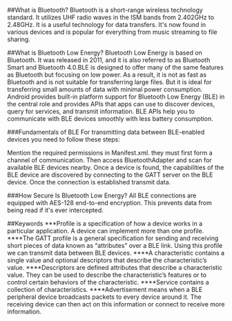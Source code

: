 ##What is Bluetooth?
Bluetooth is a short-range wireless technology standard. It utilizes UHF radio waves in the ISM bands from 2.402GHz to 2.48GHz. It is a useful technology for data transfers. It's now found in various devices and is popular for everything from music streaming to file sharing.

##What is Bluetooth Low Energy?
Bluetooth Low Energy is based on Bluetooth. It was released in 2011, and it is also referred to as Bluetooth Smart and Bluetooth 4.0.BLE is designed to offer many of the same features as Bluetooth but focusing on low power. As a result, it is not as fast as Bluetooth and is not suitable for transferring large files. But it is ideal for transferring small amounts of data with minimal power consumption. Android provides built-in platform support for Bluetooth Low Energy (BLE) in the central role and provides APIs that apps can use to discover devices, query for services, and transmit information. BLE APIs help you to communicate with BLE devices smoothly with less battery consumption.

###Fundamentals of BLE
For transmitting data between BLE-enabled devices you need to follow these steps:

Mention the required permissions in Manifest.xml.
they must first form a channel of communication.
Then access BluetoothAdapter and scan for available BLE devices nearby.
Once a device is found, the capabilities of the BLE device are discovered by connecting to the GATT server on the BLE device.
Once the connection is established transmit data.

###How Secure Is Bluetooth Low Energy?
All BLE connections are equipped with AES-128 end-to-end encryption. This prevents data from being read if it's ever intercepted.

##Keywords
***Profile is a specification of how a device works in a particular application. A device can implement more than one profile.
****The GATT profile is a general specification for sending and receiving short pieces of data known as “attributes” over a BLE link. Using this profile we can transmit data between BLE devices.
****A characteristic contains a single value and optional descriptors that describe the characteristic’s value.
****Descriptors are defined attributes that describe a characteristic value. They can be used to describe the characteristic’s features or to control certain behaviors of the characteristic.
****Service contains a collection of characteristics.
****Advertisement means when a BLE peripheral device broadcasts packets to every device around it. The receiving device can then act on this information or connect to receive more information.
